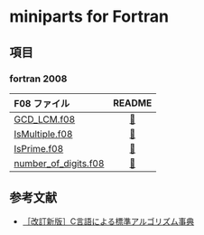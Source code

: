 # miniparts for Fortran #

## 項目 ##

### fortran 2008 ###

|F08 ファイル|README|
|:-|:-:|
|[GCD_LCM.f08](GCD_LCM.f08)|[&#x1F517;](README/GCD_LCM.md)|
|[IsMultiple.f08](IsMultiple.f08)|[&#x1F517;](README/IsMultiple.md)|
|[IsPrime.f08](IsPrime.f08)|[&#x1F517;](README/IsPrime.md)|
|[number_of_digits.f08](number_of_digits.f08)|[&#x1F517;](README/number_of_digits.md)|

## 参考文献 ##

* [［改訂新版］C言語による標準アルゴリズム事典](https://gihyo.jp/book/2018/978-4-7741-9690-9)